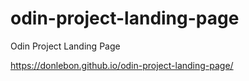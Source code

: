 # odin-project-landing-page
Odin Project Landing Page

https://donlebon.github.io/odin-project-landing-page/
